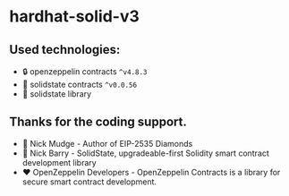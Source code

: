 # hardhat-solid-v3

## Used technologies:

* 🔒 openzeppelin contracts `^v4.8.3`
* 💎 solidstate contracts `^v0.0.56`
* 💎 solidstate library 


## Thanks for the coding support.

* 💎 Nick Mudge - Author of EIP-2535 Diamonds
* 💎 Nick Barry - SolidState, upgradeable-first Solidity smart contract development library
* ❤️ OpenZeppelin Developers - OpenZeppelin Contracts is a library for secure smart contract development.
